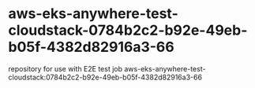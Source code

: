 # aws-eks-anywhere-test-cloudstack-0784b2c2-b92e-49eb-b05f-4382d82916a3-66
repository for use with E2E test job aws-eks-anywhere-test-cloudstack:0784b2c2-b92e-49eb-b05f-4382d82916a3-66
